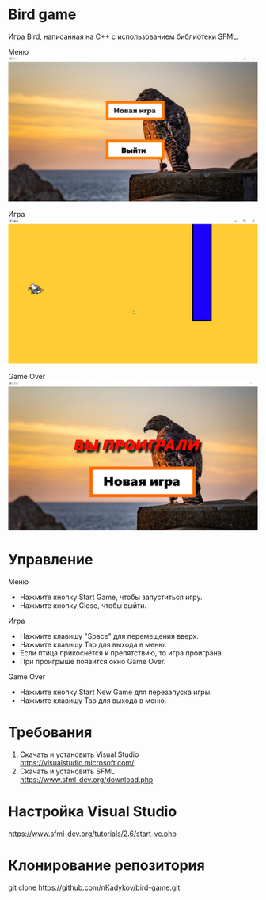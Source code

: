 # Bird game

Игра Bird, написанная на С++ с использованием библиотеки SFML.

Меню
![screenshot](screenshots/MENU.jpg)

Игра
![screenshot](screenshots/GAME.jpg)

Game Over
![screenshot](screenshots/GAMEOVER.jpg)

# Управление

Меню

- Нажмите кнопку Start Game, чтобы запуститься игру.
- Нажмите кнопку Close, чтобы выйти.

Игра

- Нажмите клавишу "Space" для перемещения вверх.
- Нажмите клавишу Tab для выхода в меню.
- Если птица прикоснётся к препятствию, то игра проиграна.
- При проигрыше появится окно Game Over.

Game Over
- Нажмите кнопку Start New Game для перезапуска игры.
- Нажмите клавишу Tab для выхода в меню.


# Требования
1. Скачать и установить Visual Studio <br/>
https://visualstudio.microsoft.com/
2. Скачать и установить SFML <br/>
https://www.sfml-dev.org/download.php

# Настройка Visual Studio
https://www.sfml-dev.org/tutorials/2.6/start-vc.php

# Клонирование репозитория
git clone https://github.com/nKadykov/bird-game.git
